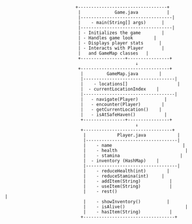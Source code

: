                                +----------------------------------+
                                |             Game.java           |
                                |-----------------------------------|
                                |    - main(String[] args)      |
                                |-----------------------------------|
                                | - Initializes the game        |
                                | - Handles game look        |
                                | - Displays player stats      |
                                | - Interacts with Player       |
                                |   and GameMap classes   |
                                +-----------------+----------------+
                                                      ↓
                                +----------------------------------+
                                 |         GameMap.java        |
                                 |-----------------------------------|
                                 |    - locations[]                   |
                                 |  - currentLocationIndex    |
                                 |-----------------------------------|
                                 |   - navigate(Player)          |
                                 |   - encounter(Player)        |
                                 |   - getCurrentLocation()    |
                                 |   - isAtSafeHaven()           |
                                 +----------------+----------------+
                                                      ↓
                                 +----------------------------------+
                                  |            Player.java            |
                                  |-----------------------------------|
                                  |    - name                           |
                                  |    - health                          |
                                  |    - stamina                       |
                                  |  - inventory (HashMap)    |
                                  |-----------------------------------|
                                  |    - reduceHealth(int)        |
                                  |    - reduceStamina(int)     |
                                  |    - addItem(String)           |
                                  |    - useItem(String)           |
                                  |    - rest()                           |
                                  |    - showInventory()          |
                                  |    - isAlive()                       |
                                  |    - hasItem(String)           |
                                 +-----------------------------------+

